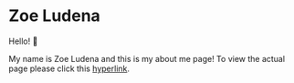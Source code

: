 # Zoe Ludena

Hello! 👋

My name is Zoe Ludena and this is my about me page! To view the actual page please click this <a href = "">hyperlink</a>.
